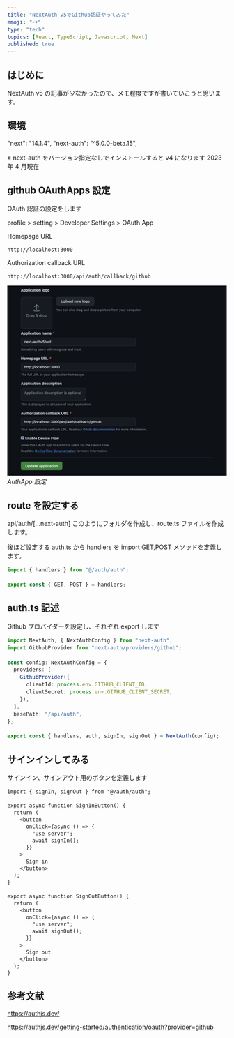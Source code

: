 ```yaml
---
title: "NextAuth v5でGithub認証やってみた"
emoji: "🗝️"
type: "tech"
topics: [React, TypeScript, Javascript, Next]
published: true
---
```


## はじめに

NextAuth v5 の記事が少なかったので、メモ程度ですが書いていこうと思います。

## 環境

"next": "14.1.4",
"next-auth": "^5.0.0-beta.15",

※ next-auth をバージョン指定なしでインストールすると v4 になります
2023 年 4 月現在

## github OAuthApps 設定

OAuth 認証の設定をします

profile > setting > Developer Settings > OAuth App

Homepage URL

```
http://localhost:3000

```

Authorization callback URL

```
http://localhost:3000/api/auth/callback/github

```

![](/images/github-app.png)
_AuthApp 設定_

## route を設定する

api/auth/[...next-auth]
このようにフォルダを作成し、route.ts ファイルを作成します。

後ほど設定する auth.ts から handlers を import
GET,POST メソッドを定義します。

```ts:api/auth/[...next-auth]/route.ts
import { handlers } from "@/auth/auth";

export const { GET, POST } = handlers;
```

## auth.ts 記述

Github プロバイダーを設定し、それぞれ export します

```ts:auth.ts
import NextAuth, { NextAuthConfig } from "next-auth";
import GithubProvider from "next-auth/providers/github";

const config: NextAuthConfig = {
  providers: [
    GithubProvider({
      clientId: process.env.GITHUB_CLIENT_ID,
      clientSecret: process.env.GITHUB_CLIENT_SECRET,
    }),
  ],
  basePath: "/api/auth",
};

export const { handlers, auth, signIn, signOut } = NextAuth(config);
```

## サインインしてみる

サインイン、サインアウト用のボタンを定義します

```tsx
import { signIn, signOut } from "@/auth/auth";

export async function SignInButton() {
  return (
    <button
      onClick={async () => {
        "use server";
        await signIn();
      }}
    >
      Sign in
    </button>
  );
}

export async function SignOutButton() {
  return (
    <button
      onClick={async () => {
        "use server";
        await signOut();
      }}
    >
      Sign out
    </button>
  );
}
```

## 参考文献

https://authjs.dev/

https://authjs.dev/getting-started/authentication/oauth?provider=github
